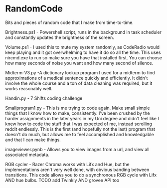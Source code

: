 # RandomCode
Bits and pieces of random code that I make from time-to-time.

Brightness.ps1 - Powershell script, runs in the background in task scheduler and constantly updates the brightness of the screen.

Volume.ps1 - I used this to mute my system randomly, as CodeRadio would keep playing and it got overwhelming to have it do so all the time. This uses nircmd.exe to run so make sure you have that installed first. You can choose how many seconds of noise you want and how many second of silence.

Midterm-V3.py -A dictionary lookup program I used for a midterm to find approximations of a medical sentence quickly and efficiently. It didn't involve the whole course and a ton of data cleaning was required, but it works reasonably well.

Handin.py - 7 Shifts coding challenge

Smallprogram1.py - This is me trying to code again. Make small simple things that I know how to make, consistently. I've been crushed by the harder assignments in the later years in my Uni degree and didn't feel like I knew how to code the stuff that I was expected of me, instead scrolling reddit endlessly. This is the first (and hopefully not the last) program that doesn't do much, but allows me to feel accomplished and knowledgable and that I can make things.

imageviewer.pynb - Allows you to view images from a url, and view all associated metadata.

RGB cycler - Razer Chroma works with Lifx and Hue, but the implementations aren't very well done, with obvious banding between transitions. This code allows you to do a synchronous RGB cycle with Lifx AND hue bulbs. TODO add Twinkly AND grovee API too

